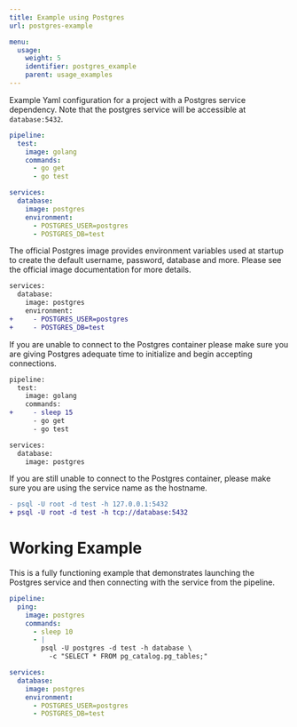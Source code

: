 ```yaml
---
title: Example using Postgres
url: postgres-example

menu:
  usage:
    weight: 5
    identifier: postgres_example
    parent: usage_examples
---
```


Example Yaml configuration for a project with a Postgres service dependency. Note that the postgres service will be accessible at `database:5432`.

```yaml
pipeline:
  test:
    image: golang
    commands:
      - go get
      - go test

services:
  database:
    image: postgres
    environment:
      - POSTGRES_USER=postgres
      - POSTGRES_DB=test
```

The official Postgres image provides environment variables used at startup to create the default username, password, database and more. Please see the official image documentation for more details.

```diff
services:
  database:
    image: postgres
    environment:
+     - POSTGRES_USER=postgres
+     - POSTGRES_DB=test
```

If you are unable to connect to the Postgres container please make sure you are giving Postgres adequate time to initialize and begin accepting connections.

```diff
pipeline:
  test:
    image: golang
    commands:
+     - sleep 15
      - go get
      - go test

services:
  database:
    image: postgres
```

If you are still unable to connect to the Postgres container, please make sure you are using the service name as the hostname.

```diff
- psql -U root -d test -h 127.0.0.1:5432
+ psql -U root -d test -h tcp://database:5432
```

# Working Example

This is a fully functioning example that demonstrates launching the Postgres service and then connecting with the service from the pipeline.

```yaml
pipeline:
  ping:
    image: postgres
    commands:
      - sleep 10
      - |
        psql -U postgres -d test -h database \
          -c "SELECT * FROM pg_catalog.pg_tables;"

services:
  database:
    image: postgres
    environment:
      - POSTGRES_USER=postgres
      - POSTGRES_DB=test
```
